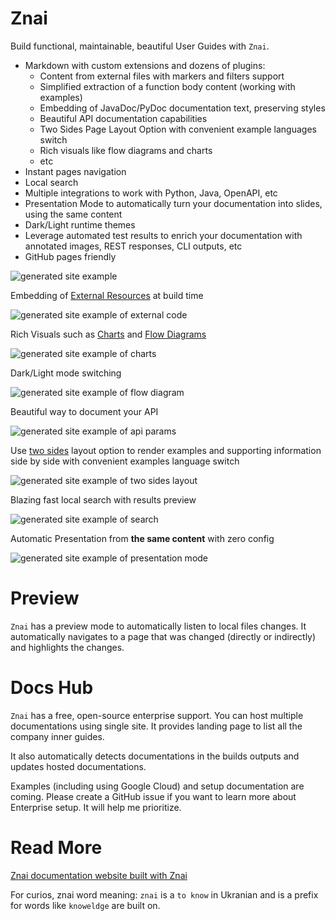 # Znai

Build functional, maintainable, beautiful User Guides with `Znai`.

* Markdown with custom extensions and dozens of plugins: 
  * Content from external files with markers and filters support
  * Simplified extraction of a function body content (working with examples) 
  * Embedding of JavaDoc/PyDoc documentation text, preserving styles
  * Beautiful API documentation capabilities  
  * Two Sides Page Layout Option with convenient example languages switch 
  * Rich visuals like flow diagrams and charts
  * etc
* Instant pages navigation 
* Local search
* Multiple integrations to work with Python, Java, OpenAPI, etc
* Presentation Mode to automatically turn your documentation into slides, using the same content
* Dark/Light runtime themes
* Leverage automated test results to enrich your documentation with annotated images, REST responses, CLI outputs, etc
* GitHub pages friendly

![generated site example](znai-docs/readme/znai-overview.png)

Embedding of [External Resources](https://testingisdocumenting.org/znai/snippets/external-code-snippets) at build time

![generated site example of external code](znai-docs/readme/znai-external-code.png)

Rich Visuals such as [Charts](https://testingisdocumenting.org/znai/visuals/charts) and [Flow Diagrams](https://testingisdocumenting.org/znai/visuals/flow-diagrams)

![generated site example of charts](znai-docs/readme/znai-charts.png)

Dark/Light mode switching 

![generated site example of flow diagram](znai-docs/readme/znai-flow-diagram.png)

Beautiful way to document your API 

![generated site example of api params](znai-docs/readme/znai-api-parameters.png)

Use [two sides](https://testingisdocumenting.org/znai/layout/two-sides-tabs) layout option to render examples and supporting information side by side
with convenient examples language switch

![generated site example of two sides layout](znai-docs/readme/znai-two-sides-tabs.png)

Blazing fast local search with results preview

![generated site example of search](znai-docs/readme/znai-search.png)

Automatic Presentation from **the same content** with zero config

![generated site example of presentation mode](znai-docs/readme/znai-presentation.png)

# Preview

`Znai` has a preview mode to automatically listen to local files changes. It automatically navigates to a page that was 
changed (directly or indirectly) and highlights the changes.

# Docs Hub

`Znai` has a free, open-source enterprise support. You can host multiple documentations using single site. It provides
landing page to list all the company inner guides. 

It also automatically detects documentations in the builds outputs and updates hosted documentations.

Examples (including using Google Cloud) and setup documentation are coming. Please create a GitHub issue if you want
to learn more about Enterprise setup. It will help me prioritize.  

# Read More

[Znai documentation website built with Znai](https://testingisdocumenting.org/znai/)

For curios, znai word meaning: `znai` is a `to know` in Ukranian and is a prefix for words like `knoweldge` are built on.